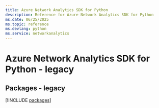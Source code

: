 ```yaml
---
title: Azure Network Analytics SDK for Python
description: Reference for Azure Network Analytics SDK for Python
ms.date: 06/25/2025
ms.topic: reference
ms.devlang: python
ms.service: networkanalytics
---
```

# Azure Network Analytics SDK for Python - legacy
## Packages - legacy
[!INCLUDE [packages](network-analytics-index.md)]